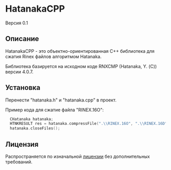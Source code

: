 # HatanakaCPP
Версия  0.1
## Описание 
HatanakaCPP - это объектно-ориентированная C++ библиотека для сжатия Rinex файлов алгоритмом Hatanaka. 

Библиотека базируется на исходном коде RNXCMP (Hatanaka, Y. (С)) версии 4.0.7.

## Установка 

Перенести "hatanaka.h" и "hatanaka.cpp" в проект.

Пример кода для сжатие файла "RINEX.16O":
```C++
  CHatanaka hatanaka;
  HTNKRESULT res = hatanaka.compressFile(".\\RINEX.16O", ".\\RINEX.16D");
  hatanaka.closeFiles();
```

## Лицензия

Распространяется по изначальной [лицензии](http://terras.gsi.go.jp/ja/crx2rnx/LICENSE.txt) без дополнительных требований.
